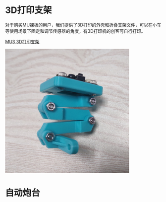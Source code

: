 # 3D打印支架

对于购买MU裸板的用户，我们提供了3D打印的外壳和折叠支架文件，可以在小车等使用场景下固定和调节传感器的角度，有3D打印机的创客可自行打印。

[MU3 3D打印支架](https://github.com/mu-opensource/Morpx-docs/raw/master/MUVS3/MUVS3_Resource/sources/MU_foldable_bracket.zip)

![](./images/bracket_foldable_MU.png)

# 自动炮台